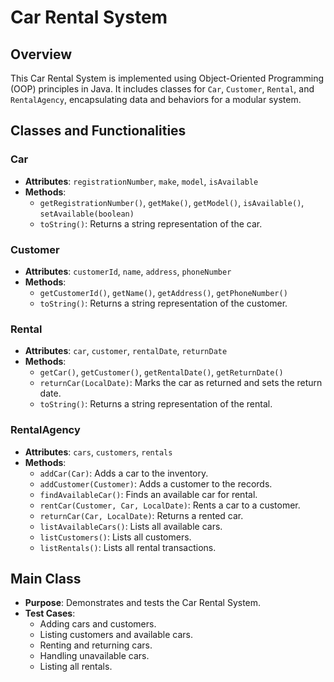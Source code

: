 # Car Rental System

## Overview
This Car Rental System is implemented using Object-Oriented Programming (OOP) principles in Java. It includes classes for `Car`, `Customer`, `Rental`, and `RentalAgency`, encapsulating data and behaviors for a modular system.

## Classes and Functionalities

### Car
- **Attributes**: `registrationNumber`, `make`, `model`, `isAvailable`
- **Methods**:
  - `getRegistrationNumber()`, `getMake()`, `getModel()`, `isAvailable()`, `setAvailable(boolean)`
  - `toString()`: Returns a string representation of the car.

### Customer
- **Attributes**: `customerId`, `name`, `address`, `phoneNumber`
- **Methods**:
  - `getCustomerId()`, `getName()`, `getAddress()`, `getPhoneNumber()`
  - `toString()`: Returns a string representation of the customer.

### Rental
- **Attributes**: `car`, `customer`, `rentalDate`, `returnDate`
- **Methods**:
  - `getCar()`, `getCustomer()`, `getRentalDate()`, `getReturnDate()`
  - `returnCar(LocalDate)`: Marks the car as returned and sets the return date.
  - `toString()`: Returns a string representation of the rental.

### RentalAgency
- **Attributes**: `cars`, `customers`, `rentals`
- **Methods**:
  - `addCar(Car)`: Adds a car to the inventory.
  - `addCustomer(Customer)`: Adds a customer to the records.
  - `findAvailableCar()`: Finds an available car for rental.
  - `rentCar(Customer, Car, LocalDate)`: Rents a car to a customer.
  - `returnCar(Car, LocalDate)`: Returns a rented car.
  - `listAvailableCars()`: Lists all available cars.
  - `listCustomers()`: Lists all customers.
  - `listRentals()`: Lists all rental transactions.

## Main Class
- **Purpose**: Demonstrates and tests the Car Rental System.
- **Test Cases**:
  - Adding cars and customers.
  - Listing customers and available cars.
  - Renting and returning cars.
  - Handling unavailable cars.
  - Listing all rentals.
